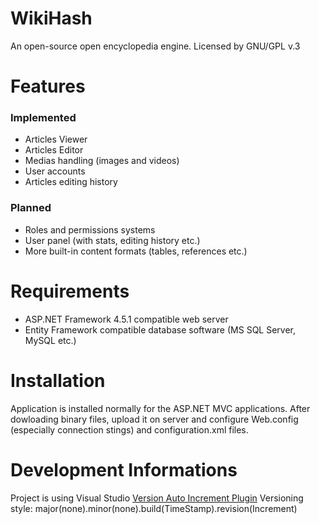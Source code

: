 # WikiHash
An open-source open encyclopedia engine. Licensed by GNU/GPL v.3

# Features
### Implemented
* Articles Viewer
* Articles Editor
* Medias handling (images and videos)
* User accounts
* Articles editing history
### Planned
* Roles and permissions systems
* User panel (with stats, editing history etc.)
* More built-in content formats (tables, references etc.)

# Requirements
* ASP.NET Framework 4.5.1 compatible web server
* Entity Framework compatible database software (MS SQL Server, MySQL etc.)

# Installation
Application is installed normally for the ASP.NET MVC applications. After dowloading binary files, upload it on server and configure Web.config (especially connection stings) and configuration.xml files.

# Development Informations
Project is using Visual Studio [Version Auto Increment Plugin](https://marketplace.visualstudio.com/items?itemName=PaulMelia.BuildVersionIncrementAdd-inVS2015VS15Preview) 
Versioning style: major(none).minor(none).build(TimeStamp).revision(Increment)
